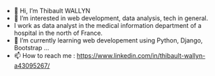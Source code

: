 - 👋 Hi, I’m Thibault WALLYN
- 👀 I’m interested in web development, data analysis, tech in general.
-  I work as data analyst in the medical information department of a hospital in the north of France. 
- 🌱 I’m currently learning web developement using Python, Django, Bootstrap ...
- 📫 How to reach me : https://www.linkedin.com/in/thibault-wallyn-a43095267/

<!---
wallyn-t/wallyn-t is a ✨ special ✨ repository because its `README.md` (this file) appears on your GitHub profile.
You can click the Preview link to take a look at your changes.
--->
